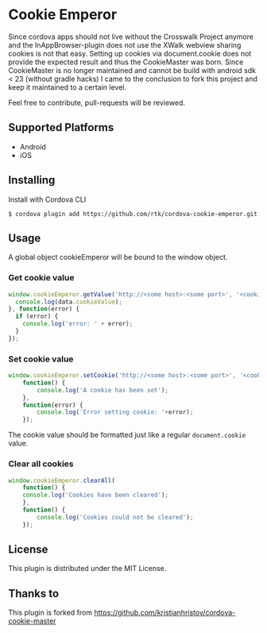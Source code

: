 Cookie Emperor
==============

Since cordova apps should not live without the Crosswalk Project anymore and the InAppBrowser-plugin does not use the XWalk webview sharing cookies is not that easy. Setting up cookies via
document.cookie does not provide the expected result and thus the CookieMaster was born. Since CookieMaster is no longer maintained and cannot be build with android sdk < 23 (without gradle hacks)
I came to the conclusion to fork this project and keep it maintained to a certain level.

Feel free to contribute, pull-requests will be reviewed.

## Supported Platforms
* Android
* iOS

## Installing

Install with Cordova CLI

    $ cordova plugin add https://github.com/rtk/cordova-cookie-emperor.git

## Usage
A global object cookieEmperor will be bound to the window object.

### Get cookie value
```javascript
window.cookieEmperor.getValue('http://<some host>:<some port>', '<cookie name>', function(data) {
  console.log(data.cookieValue);
}, function(error) {
  if (error) {
    console.log('error: ' + error);
  }
});
```
### Set cookie value
```javascript
window.cookieEmperor.setCookie('http://<some host>:<some port>', '<cookie name>', '<cookie value>',
    function() {
        console.log('A cookie has been set');
    },
    function(error) {
        console.log('Error setting cookie: '+error);
    });
```
The cookie value should be formatted just like a regular <code>document.cookie</code> value.

### Clear all cookies
```javascript
window.cookieEmperor.clearAll(
    function() {
    console.log('Cookies have been cleared');
    },
    function() {
        console.log('Cookies could not be cleared');
    });
```

## License
This plugin is distributed under the MIT License.

## Thanks to
This plugin is forked from https://github.com/kristianhristov/cordova-cookie-master